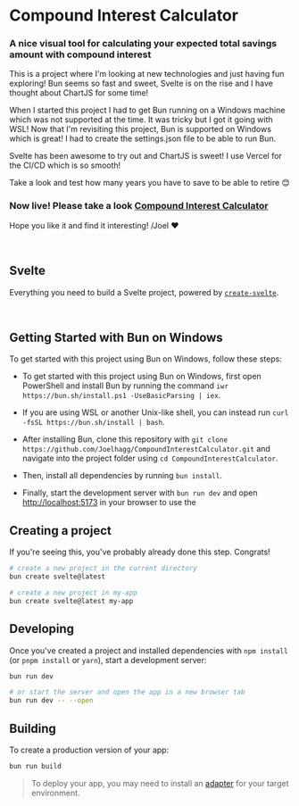 # Compound Interest Calculator

### A nice visual tool for calculating your expected total savings amount with compound interest

This is a project where I'm looking at new technologies and just having fun exploring! Bun seems so fast and sweet, Svelte is on the rise and I have thought about ChartJS for some time!

When I started this project I had to get Bun running on a Windows machine which was not supported at the time. It was tricky but I got it going with WSL!
Now that I'm revisiting this project, Bun is supported on Windows which is great!
I had to create the settings.json file to be able to run Bun.

Svelte has been awesome to try out and ChartJS is sweet! I use Vercel for the CI/CD which is so smooth!

Take a look and test how many years you have to save to be able to retire 😊

<h3>
Now live! Please take a look
<a href="https://compound-interest-calculator-chart.vercel.app/" target="_blank">Compound Interest Calculator</a>
</h3>

Hope you like it and find it interesting! /Joel ❤️

<br>

## Svelte

Everything you need to build a Svelte project, powered by [`create-svelte`](https://github.com/sveltejs/kit/tree/main/packages/create-svelte).

<br>

## Getting Started with Bun on Windows

To get started with this project using Bun on Windows, follow these steps:


- To get started with this project using Bun on Windows, first open PowerShell and install Bun by running the command `iwr https://bun.sh/install.ps1 -UseBasicParsing | iex`. 

- If you are using WSL or another Unix-like shell, you can instead run `curl -fsSL https://bun.sh/install | bash`. 

- After installing Bun, clone this repository with `git clone https://github.com/Joelhagg/CompoundInterestCalculator.git` and navigate into the project folder using `cd CompoundInterestCalculator`. 

- Then, install all dependencies by running `bun install`. 

- Finally, start the development server with `bun run dev` and open [http://localhost:5173](http://localhost:5173) in your browser to use the

## Creating a project

If you're seeing this, you've probably already done this step. Congrats!

```bash
# create a new project in the current directory
bun create svelte@latest

# create a new project in my-app
bun create svelte@latest my-app
```

## Developing

Once you've created a project and installed dependencies with `npm install` (or `pnpm install` or `yarn`), start a development server:

```bash
bun run dev

# or start the server and open the app in a new browser tab
bun run dev -- --open
```

## Building

To create a production version of your app:

```bash
bun run build
```



> To deploy your app, you may need to install an [adapter](https://kit.svelte.dev/docs/adapters) for your target environment.
